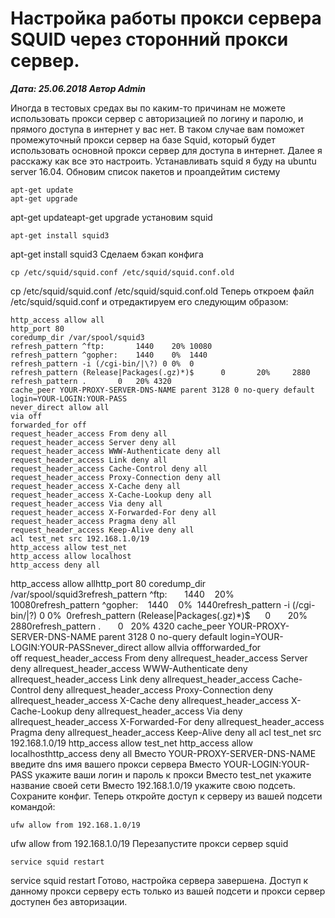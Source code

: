 # Настройка работы прокси сервера SQUID через сторонний прокси сервер.                	  
***Дата: 25.06.2018 Автор Admin***

Иногда в тестовых средах вы по каким-то причинам не можете использовать прокси сервер с авторизацией по логину и паролю, и прямого доступа в интернет у вас нет.
В таком случае вам поможет промежуточный прокси сервер на базе Squid, который будет использовать основной прокси сервер для доступа в интернет.
Далее я расскажу как все это настроить.
Устанавливать squid я буду на ubuntu server 16.04.
Обновим список пакетов и проапдейтим систему
```
apt-get update
apt-get upgrade
```
apt-get updateapt-get upgrade
установим squid
```
apt-get install squid3
```
apt-get install squid3
Сделаем бэкап конфига
```
cp /etc/squid/squid.conf /etc/squid/squid.conf.old
```
cp /etc/squid/squid.conf /etc/squid/squid.conf.old
Теперь откроем файл /etc/squid/squid.conf и отредактируем его следующим образом:
```
http_access allow all
http_port 80
coredump_dir /var/spool/squid3
refresh_pattern ^ftp:       1440    20% 10080
refresh_pattern ^gopher:    1440    0%  1440
refresh_pattern -i (/cgi-bin/|\?) 0 0%  0
refresh_pattern (Release|Packages(.gz)*)$      0       20%     2880
refresh_pattern .       0   20% 4320
cache_peer YOUR-PROXY-SERVER-DNS-NAME parent 3128 0 no-query default login=YOUR-LOGIN:YOUR-PASS
never_direct allow all
via off
forwarded_for off
request_header_access From deny all
request_header_access Server deny all
request_header_access WWW-Authenticate deny all
request_header_access Link deny all
request_header_access Cache-Control deny all
request_header_access Proxy-Connection deny all
request_header_access X-Cache deny all
request_header_access X-Cache-Lookup deny all
request_header_access Via deny all
request_header_access X-Forwarded-For deny all
request_header_access Pragma deny all
request_header_access Keep-Alive deny all
acl test_net src 192.168.1.0/19
http_access allow test_net
http_access allow localhost
http_access deny all
```
http_access allow allhttp_port 80&nbsp;coredump_dir /var/spool/squid3refresh_pattern ^ftp:&nbsp;&nbsp;&nbsp;&nbsp;&nbsp;&nbsp; 1440&nbsp;&nbsp;&nbsp;&nbsp;20% 10080refresh_pattern ^gopher:&nbsp;&nbsp;&nbsp;&nbsp;1440&nbsp;&nbsp;&nbsp;&nbsp;0%&nbsp;&nbsp;1440refresh_pattern -i (/cgi-bin/|\?) 0 0%&nbsp;&nbsp;0refresh_pattern (Release|Packages(.gz)*)$&nbsp;&nbsp;&nbsp;&nbsp;&nbsp;&nbsp;0&nbsp;&nbsp;&nbsp;&nbsp;&nbsp;&nbsp; 20%&nbsp;&nbsp;&nbsp;&nbsp; 2880refresh_pattern .&nbsp;&nbsp;&nbsp;&nbsp;&nbsp;&nbsp; 0&nbsp;&nbsp; 20% 4320&nbsp;cache_peer YOUR-PROXY-SERVER-DNS-NAME parent 3128 0 no-query default login=YOUR-LOGIN:YOUR-PASSnever_direct allow allvia offforwarded_for off&nbsp;request_header_access From deny allrequest_header_access Server deny allrequest_header_access WWW-Authenticate deny allrequest_header_access Link deny allrequest_header_access Cache-Control deny allrequest_header_access Proxy-Connection deny allrequest_header_access X-Cache deny allrequest_header_access X-Cache-Lookup deny allrequest_header_access Via deny allrequest_header_access X-Forwarded-For deny allrequest_header_access Pragma deny allrequest_header_access Keep-Alive deny all&nbsp;acl test_net src 192.168.1.0/19&nbsp;http_access allow test_net&nbsp;http_access allow localhosthttp_access deny all
Вместо YOUR-PROXY-SERVER-DNS-NAME введите dns имя вашего прокси сервера
Вместо YOUR-LOGIN:YOUR-PASS укажите ваши логин и пароль к прокси
Вместо test_net укажите название своей сети
Вместо 192.168.1.0/19 укажите свою подсеть.
Сохраните конфиг.
Теперь откройте доступ к серверу из вашей подсети командой:
```
ufw allow from 192.168.1.0/19
```
ufw allow from 192.168.1.0/19
Перезапустите прокси сервер squid
```
service squid restart
```
service squid restart
Готово, настройка сервера завершена.
Доступ к данному прокси серверу есть только из вашей подсети и прокси сервер доступен без авторизации.
